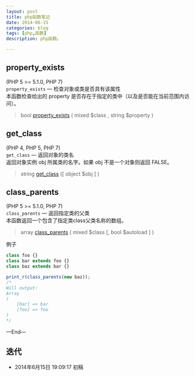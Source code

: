 ```yaml
---
layout: post
title: php函数笔记
date: 2014-06-15
categories: blog
tags: [php,函数]
description: php函数。

---
```



## property_exists
(PHP 5 >= 5.1.0, PHP 7)  
`property_exists` — 检查对象或类是否具有该属性  
本函数检查给出的 property 是否存在于指定的类中（以及是否能在当前范围内访问）。

>bool [property_exists](http://php.net/manual/zh/function.property-exists.php) ( mixed $class , string $property )


## get_class
(PHP 4, PHP 5, PHP 7)  
`get_class` — 返回对象的类名  
返回对象实例 obj 所属类的名字。如果 obj 不是一个对象则返回 FALSE。

>string [get_class](http://www.php.net/manual/zh/function.get-class.php) (\[ object $obj \] )



## class_parents
(PHP 5 >= 5.1.0, PHP 7)  
`class_parents` — 返回指定类的父类  
本函数返回一个包含了指定类class父类名称的数组。

>array [class_parents](http://php.net/manual/zh/function.class-parents.php) ( mixed $class \[, bool $autoload \] )

例子

```php
class foo {}
class bar extends foo {}
class baz extends bar {}

print_r(class_parents(new baz));
/*
Will output:
Array
(
    [bar] => bar
    [foo] => foo
)
*/

```

—End—

## 迭代


* 2014年6月15日 19:09:17 初稿




